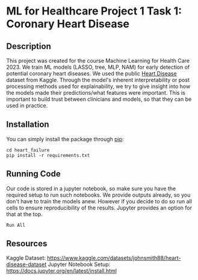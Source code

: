 # ML for Healthcare Project 1 Task 1: Coronary Heart Disease

## Description
This project was created for the course Machine Learning for Health Care 2023. We train ML models (LASSO, tree, MLP, NAM) for early detection of potential coronary heart diseases. We used the public [Heart Disease](https://www.kaggle.com/datasets/johnsmith88/heart-disease-dataset) dataset from Kaggle. Through the model's inherent interpretability or post processing methods used for explainability, we try to give insight into how the models made their predictions/what features were important. This is important to build trust between clinicians and models, so that they can be used in practice.

## Installation
You can simply install the package through [pip](https://pypi.org/project/pip/):

```
cd heart_failure
pip install -r requirements.txt
```

## Running Code

Our code is stored in a jupyter notebook, so make sure you have the required setup to run such notebooks. We provide outputs already, so you don't have to train the models anew. However if you decide to do so run all cells to ensure reproducibility of the results. Jupyter provides an option for that at the top.

`Run All`

## Resources
Kaggle Dataset: https://www.kaggle.com/datasets/johnsmith88/heart-disease-dataset
Jupyter Notebook Setup: https://docs.jupyter.org/en/latest/install.html